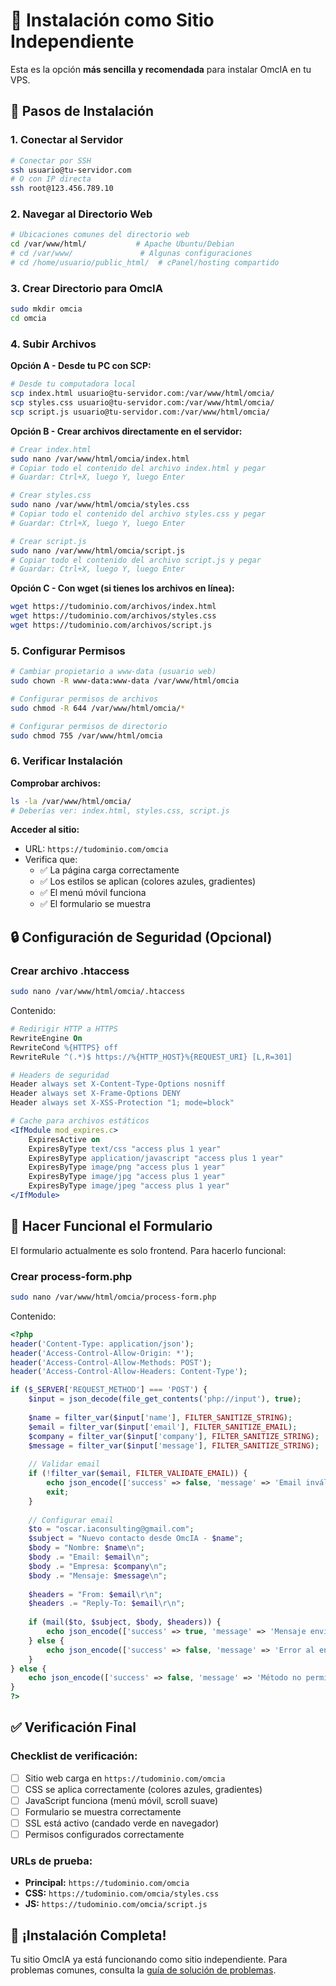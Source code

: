 
# 📁 Instalación como Sitio Independiente

Esta es la opción **más sencilla y recomendada** para instalar OmcIA en tu VPS.

## 🎯 Pasos de Instalación

### 1. Conectar al Servidor

```bash
# Conectar por SSH
ssh usuario@tu-servidor.com
# O con IP directa
ssh root@123.456.789.10
```

### 2. Navegar al Directorio Web

```bash
# Ubicaciones comunes del directorio web
cd /var/www/html/           # Apache Ubuntu/Debian
# cd /var/www/               # Algunas configuraciones
# cd /home/usuario/public_html/  # cPanel/hosting compartido
```

### 3. Crear Directorio para OmcIA

```bash
sudo mkdir omcia
cd omcia
```

### 4. Subir Archivos

**Opción A - Desde tu PC con SCP:**
```bash
# Desde tu computadora local
scp index.html usuario@tu-servidor.com:/var/www/html/omcia/
scp styles.css usuario@tu-servidor.com:/var/www/html/omcia/
scp script.js usuario@tu-servidor.com:/var/www/html/omcia/
```

**Opción B - Crear archivos directamente en el servidor:**
```bash
# Crear index.html
sudo nano /var/www/html/omcia/index.html
# Copiar todo el contenido del archivo index.html y pegar
# Guardar: Ctrl+X, luego Y, luego Enter

# Crear styles.css
sudo nano /var/www/html/omcia/styles.css
# Copiar todo el contenido del archivo styles.css y pegar
# Guardar: Ctrl+X, luego Y, luego Enter

# Crear script.js
sudo nano /var/www/html/omcia/script.js
# Copiar todo el contenido del archivo script.js y pegar
# Guardar: Ctrl+X, luego Y, luego Enter
```

**Opción C - Con wget (si tienes los archivos en línea):**
```bash
wget https://tudominio.com/archivos/index.html
wget https://tudominio.com/archivos/styles.css
wget https://tudominio.com/archivos/script.js
```

### 5. Configurar Permisos

```bash
# Cambiar propietario a www-data (usuario web)
sudo chown -R www-data:www-data /var/www/html/omcia

# Configurar permisos de archivos
sudo chmod -R 644 /var/www/html/omcia/*

# Configurar permisos de directorio
sudo chmod 755 /var/www/html/omcia
```

### 6. Verificar Instalación

**Comprobar archivos:**
```bash
ls -la /var/www/html/omcia/
# Deberías ver: index.html, styles.css, script.js
```

**Acceder al sitio:**
- URL: `https://tudominio.com/omcia`
- Verifica que:
  - ✅ La página carga correctamente
  - ✅ Los estilos se aplican (colores azules, gradientes)
  - ✅ El menú móvil funciona
  - ✅ El formulario se muestra

## 🔒 Configuración de Seguridad (Opcional)

### Crear archivo .htaccess

```bash
sudo nano /var/www/html/omcia/.htaccess
```

Contenido:
```apache
# Redirigir HTTP a HTTPS
RewriteEngine On
RewriteCond %{HTTPS} off
RewriteRule ^(.*)$ https://%{HTTP_HOST}%{REQUEST_URI} [L,R=301]

# Headers de seguridad
Header always set X-Content-Type-Options nosniff
Header always set X-Frame-Options DENY
Header always set X-XSS-Protection "1; mode=block"

# Cache para archivos estáticos
<IfModule mod_expires.c>
    ExpiresActive on
    ExpiresByType text/css "access plus 1 year"
    ExpiresByType application/javascript "access plus 1 year"
    ExpiresByType image/png "access plus 1 year"
    ExpiresByType image/jpg "access plus 1 year"
    ExpiresByType image/jpeg "access plus 1 year"
</IfModule>
```

## 📧 Hacer Funcional el Formulario

El formulario actualmente es solo frontend. Para hacerlo funcional:

### Crear process-form.php

```bash
sudo nano /var/www/html/omcia/process-form.php
```

Contenido:
```php
<?php
header('Content-Type: application/json');
header('Access-Control-Allow-Origin: *');
header('Access-Control-Allow-Methods: POST');
header('Access-Control-Allow-Headers: Content-Type');

if ($_SERVER['REQUEST_METHOD'] === 'POST') {
    $input = json_decode(file_get_contents('php://input'), true);
    
    $name = filter_var($input['name'], FILTER_SANITIZE_STRING);
    $email = filter_var($input['email'], FILTER_SANITIZE_EMAIL);
    $company = filter_var($input['company'], FILTER_SANITIZE_STRING);
    $message = filter_var($input['message'], FILTER_SANITIZE_STRING);
    
    // Validar email
    if (!filter_var($email, FILTER_VALIDATE_EMAIL)) {
        echo json_encode(['success' => false, 'message' => 'Email inválido']);
        exit;
    }
    
    // Configurar email
    $to = "oscar.iaconsulting@gmail.com";
    $subject = "Nuevo contacto desde OmcIA - $name";
    $body = "Nombre: $name\n";
    $body .= "Email: $email\n";
    $body .= "Empresa: $company\n";
    $body .= "Mensaje: $message\n";
    
    $headers = "From: $email\r\n";
    $headers .= "Reply-To: $email\r\n";
    
    if (mail($to, $subject, $body, $headers)) {
        echo json_encode(['success' => true, 'message' => 'Mensaje enviado correctamente']);
    } else {
        echo json_encode(['success' => false, 'message' => 'Error al enviar mensaje']);
    }
} else {
    echo json_encode(['success' => false, 'message' => 'Método no permitido']);
}
?>
```

## ✅ Verificación Final

### Checklist de verificación:
- [ ] Sitio web carga en `https://tudominio.com/omcia`
- [ ] CSS se aplica correctamente (colores azules, gradientes)
- [ ] JavaScript funciona (menú móvil, scroll suave)
- [ ] Formulario se muestra correctamente
- [ ] SSL está activo (candado verde en navegador)
- [ ] Permisos configurados correctamente

### URLs de prueba:
- **Principal:** `https://tudominio.com/omcia`
- **CSS:** `https://tudominio.com/omcia/styles.css`
- **JS:** `https://tudominio.com/omcia/script.js`

## 🎉 ¡Instalación Completa!

Tu sitio OmcIA ya está funcionando como sitio independiente. Para problemas comunes, consulta la [guía de solución de problemas](./solucion-problemas.md).
